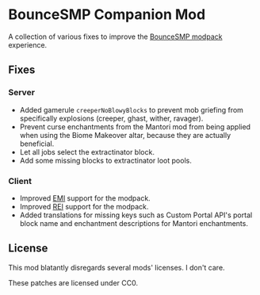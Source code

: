 # BounceSMP Companion Mod

A collection of various fixes to improve the [BounceSMP modpack](https://www.curseforge.com/minecraft/modpacks/bouncesmp-public) experience.

## Fixes

### Server

- Added gamerule `creeperNoBlowyBlocks` to prevent mob griefing from specifically explosions (creeper, ghast, wither, ravager).
- Prevent curse enchantments from the Mantori mod from being applied when using the Biome Makeover altar, because they are actually beneficial.
- Let all jobs select the extractinator block.
- Add some missing blocks to extractinator loot pools.

### Client

- Improved [EMI](https://modrinth.com/mod/emi) support for the modpack.
- Improved [REI](https://modrinth.com/mod/rei) support for the modpack.
- Added translations for missing keys such as Custom Portal API's portal block name and enchantment descriptions for Mantori enchantments.

## License

This mod blatantly disregards several mods' licenses. I don't care.

These patches are licensed under CC0.